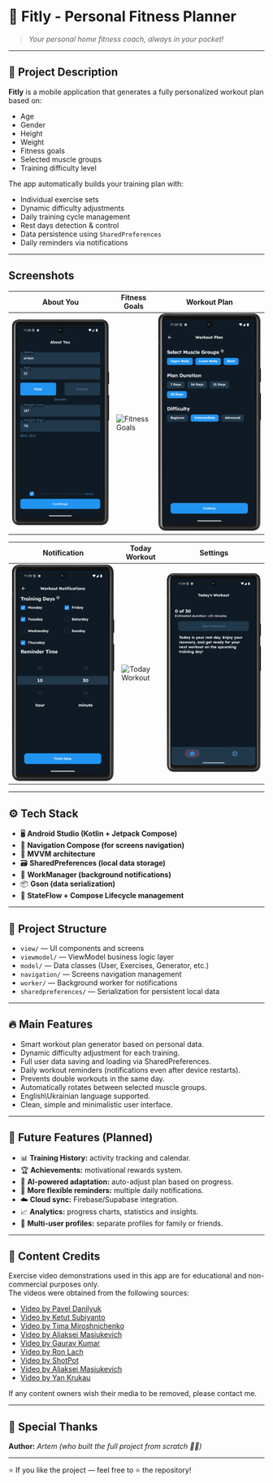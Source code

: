 # 💪 Fitly - Personal Fitness Planner

> _Your personal home fitness coach, always in your pocket!_

---

## 📱 Project Description

**Fitly** is a mobile application that generates a fully personalized workout plan based on:

- Age
- Gender
- Height
- Weight
- Fitness goals
- Selected muscle groups
- Training difficulty level

The app automatically builds your training plan with:

- Individual exercise sets
- Dynamic difficulty adjustments
- Daily training cycle management
- Rest days detection & control
- Data persistence using `SharedPreferences`
- Daily reminders via notifications

---

## Screenshots

| About You | Fitness Goals | Workout Plan |
|-----------|---------------|--------------|
| ![About You](screenshots/AboutYou.png) | ![Fitness Goals](screenshots/FitnesGoals.png) | ![Workout Plan](screenshots/WorkoutPlan.png) |

| Notification | Today Workout | Settings |
|--------------|---------------|----------|
| ![Notification](screenshots/WorkoutNotification.png) | ![Today Workout](screenshots/TodayWorkout.png) | ![Settings](screenshots/SettingsScreen.png) |
---

## ⚙️ Tech Stack

- 🖥 **Android Studio (Kotlin + Jetpack Compose)**
- 🧭 **Navigation Compose (for screens navigation)**
- 🔀 **MVVM architecture**
- 🗃 **SharedPreferences (local data storage)**
- 🔔 **WorkManager (background notifications)**
- 📦 **Gson (data serialization)**
- 🔄 **StateFlow + Compose Lifecycle management**

---

## 📂 Project Structure

- `view/` — UI components and screens
- `viewmodel/` — ViewModel business logic layer
- `model/` — Data classes (User, Exercises, Generator, etc.)
- `navigation/` — Screens navigation management
- `worker/` — Background worker for notifications
- `sharedpreferences/` — Serialization for persistent local data

---

## 🔥 Main Features

- Smart workout plan generator based on personal data.
- Dynamic difficulty adjustment for each training.
- Full user data saving and loading via SharedPreferences.
- Daily workout reminders (notifications even after device restarts).
- Prevents double workouts in the same day.
- Automatically rotates between selected muscle groups.
- English\Ukrainian language supported.
- Clean, simple and minimalistic user interface.

---

## 🌟 Future Features (Planned)

- 📊 **Training History:** activity tracking and calendar.
- 🏆 **Achievements:** motivational rewards system.
- 🤖 **AI-powered adaptation:** auto-adjust plan based on progress.
- 🔔 **More flexible reminders:** multiple daily notifications.
- ☁️ **Cloud sync:** Firebase/Supabase integration.
- 📈 **Analytics:** progress charts, statistics and insights.
- 👥 **Multi-user profiles:** separate profiles for family or friends.

---

## 🔗 Content Credits

Exercise video demonstrations used in this app are for educational and non-commercial purposes only.  
The videos were obtained from the following sources:

- [Video by Pavel Danilyuk](https://www.pexels.com/video/a-man-doing-push-ups-4367576/)
- [Video by Ketut Subiyanto](https://www.pexels.com/video/man-doing-tricep-dip-exercise-4804798/)
- [Video by Tima Miroshnichenko](https://www.pexels.com/video/man-doing-incline-push-ups-6388865/)
- [Video by Aliaksei Masiukevich](https://www.pexels.com/video/dynamic-indoor-fitness-routine-for-women-31035747/)
- [Video by Gaurav Kumar](https://www.pexels.com/video/intense-calf-workout-in-gym-setting-32115656/)
- [Video by Ron Lach](https://www.pexels.com/video/women-doing-aerobics-7928054/)
- [Video by ShotPot](https://www.pexels.com/video/man-sport-athlete-exercise-4110015/)
- [Video by Aliaksei Masiukevich](https://www.pexels.com/video/dynamic-plank-workout-for-core-strength-31035752/)
- [Video by Yan Krukau](https://www.pexels.com/video/person-doing-tiptoe-8480443/)

If any content owners wish their media to be removed, please contact me.

---

## 🙏 Special Thanks

**Author:** _Artem (who built the full project from scratch 💪🔥)_

---

⭐ If you like the project — feel free to ⭐ the repository!
